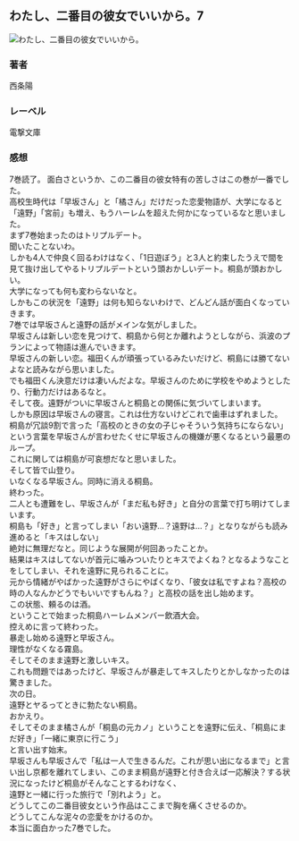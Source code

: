 ## わたし、二番目の彼女でいいから。7
![わたし、二番目の彼女でいいから。](https://i.imgur.com/j9s4aUN.png)
### 著者
西条陽
### レーベル
電撃文庫
### 感想
7巻読了。
面白さというか、この二番目の彼女特有の苦しさはこの巻が一番でした。  
高校生時代は「早坂さん」と「橘さん」だけだった恋愛物語が、大学になると「遠野」「宮前」も増え、もうハーレムを超えた何かになっているなと思いました。  
まず7巻始まったのはトリプルデート。  
聞いたことないわ。  
しかも4人で仲良く回るわけはなく、「1日遊ぼう」と3人と約束したうえで間を見て抜け出してやるトリプルデートという頭おかしいデート。桐島が頭おかしい。  
大学になっても何も変わらないなと。  
しかもこの状況を「遠野」は何も知らないわけで、どんどん話が面白くなっていきます。  
7巻では早坂さんと遠野の話がメインな気がしました。  
早坂さんは新しい恋を見つけて、桐島から何とか離れようとしながら、浜波のプランによって物語は進んでいきます。  
早坂さんの新しい恋。福田くんが頑張っているみたいだけど、桐島には勝てないよなと読みながら思いました。  
でも福田くん決意だけは凄いんだよな。早坂さんのために学校をやめようとしたり、行動力だけはあるなと。  
そして夜。遠野がついに早坂さんと桐島との関係に気づいてしまいます。  
しかも原因は早坂さんの寝言。これは仕方ないけどこれで歯車はずれました。  
桐島が冗談9割で言った「高校のときの女の子じゃそういう気持ちにならない」という言葉を早坂さんが言わせたくせに早坂さんの機嫌が悪くなるという最悪のループ。  
これに関しては桐島が可哀想だなと思いました。  
そして皆で山登り。  
いなくなる早坂さん。同時に消える桐島。  
終わった。  
二人とも遭難をし、早坂さんが「まだ私も好き」と自分の言葉で打ち明けてしまいます。  
桐島も「好き」と言ってしまい「おい遠野…？遠野は…？」となりながらも読み進めると「キスはしない」  
絶対に無理だなと。同じような展開が何回あったことか。  
結果はキスはしてないが首元に噛みついたりとキスでよくね？となるようなことをしてしまい、それを遠野に見られることに。  
元から情緒がやばかった遠野がさらにやばくなり、「彼女は私ですよね？高校の時の人なんかどうでもいいですもんね？」と高校の話を出し始めます。  
この状態、頼るのは酒。  
ということで始まった桐島ハーレムメンバー飲酒大会。  
控えめに言って終わった。  
暴走し始める遠野と早坂さん。  
理性がなくなる霧島。  
そしてそのまま遠野と激しいキス。  
これも問題ではあったけど、早坂さんが暴走してキスしたりとかしなかったのは驚きました。  
次の日。  
遠野とヤるってときに勃たない桐島。  
おかえり。  
そしてそのまま橘さんが「桐島の元カノ」ということを遠野に伝え、「桐島にまだ好き」「一緒に東京に行こう」  
と言い出す始末。  
早坂さんも早坂さんで「私は一人で生きるんだ。これが思い出になるまで」と言い出し京都を離れてしまい、このまま桐島が遠野と付き合えば一応解決？する状況になったけど桐島がそんなことするわけなく、  
遠野と一緒に行った旅行で「別れよう」と。  
どうしてこの二番目彼女という作品はここまで胸を痛くさせるのか。  
どうしてこんな泥々の恋愛をかけるのか。  
本当に面白かった7巻でした。  